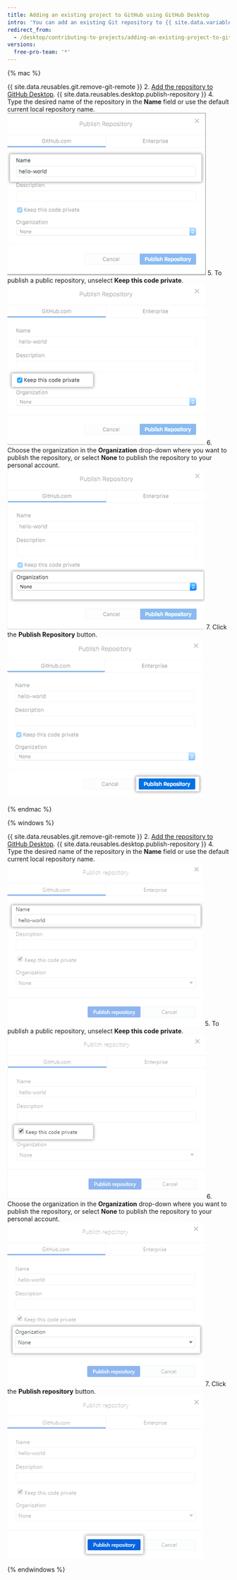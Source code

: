 ```yaml
---
title: Adding an existing project to GitHub using GitHub Desktop
intro: 'You can add an existing Git repository to {{ site.data.variables.product.prodname_dotcom }} using {{ site.data.variables.product.prodname_desktop }}.'
redirect_from:
  - /desktop/contributing-to-projects/adding-an-existing-project-to-github-using-github-desktop
versions:
  free-pro-team: '*'
---
```


{% mac %}

{{ site.data.reusables.git.remove-git-remote }}
2. [Add the repository to GitHub Desktop](/desktop/guides/contributing-to-projects/adding-a-repository-from-your-local-computer-to-github-desktop/).
{{ site.data.reusables.desktop.publish-repository }}
4. Type the desired name of the repository in the **Name** field or use the default current local repository name. ![The Name field](/assets/images/help/desktop/publish-repository-name-mac.png)
5. To publish a public repository, unselect **Keep this code private**. ![Keep this code private checkbox](/assets/images/help/desktop/publish-repository-private-checkbox-mac.png)
6. Choose the organization in the **Organization** drop-down where you want to publish the repository, or select **None** to publish the repository to your personal account. ![Organization drop-down](/assets/images/help/desktop/publish-repository-org-dropdown-mac.png)
7. Click the **Publish Repository** button. ![The Publish repository button in the Publish Repository dialog](/assets/images/help/desktop/publish-repository-dialog-button-mac.png)

{% endmac %}

{% windows %}

{{ site.data.reusables.git.remove-git-remote }}
2. [Add the repository to GitHub Desktop](/desktop/guides/contributing-to-projects/adding-a-repository-from-your-local-computer-to-github-desktop/).
{{ site.data.reusables.desktop.publish-repository }}
4. Type the desired name of the repository in the **Name** field or use the default current local repository name. ![The Name field](/assets/images/help/desktop/publish-repository-name-win.png)
5. To publish a public repository, unselect **Keep this code private**. ![Keep this code private checkbox](/assets/images/help/desktop/publish-repository-private-checkbox-win.png)
6. Choose the organization in the **Organization** drop-down where you want to publish the repository, or select **None** to publish the repository to your personal account. ![Organization drop-down](/assets/images/help/desktop/publish-repository-org-dropdown-win.png)
7. Click the **Publish repository** button. ![The Publish repository button in the Publish repository dialog](/assets/images/help/desktop/publish-repository-dialog-button-win.png)

{% endwindows %}
